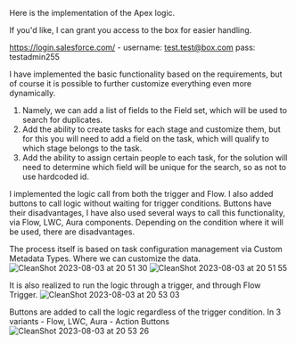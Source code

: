Here is the implementation of the Apex logic.

If you'd like, I can grant you access to the box for easier handling.

https://login.salesforce.com/ -
username: test.test@box.com
pass: testadmin255

I have implemented the basic functionality based on the requirements, but of course it is possible to further customize everything even more dynamically.

1. Namely, we can add a list of fields to the Field set, which will be used to search for duplicates.
2. Add the ability to create tasks for each stage and customize them, but for this you will need to add a field on the task, which will qualify to which stage belongs to the task.
3. Add the ability to assign certain people to each task, for the solution will need to determine which field will be unique for the search, so as not to use hardcoded id.

I implemented the logic call from both the trigger and Flow. I also added buttons to call logic without waiting for trigger conditions. Buttons have their disadvantages, 
I have also used several ways to call this functionality, via Flow, LWC, Aura components. Depending on the condition where it will be used, there are disadvantages. 

The process itself is based on task configuration management via Custom Metadata Types. Where we can customize the data.
![CleanShot 2023-08-03 at 20 51 30](https://github.com/yahorbazyk/tasks-configuration/assets/135764285/35739c8a-1620-4b88-a0de-328ad12143af)
![CleanShot 2023-08-03 at 20 51 55](https://github.com/yahorbazyk/tasks-configuration/assets/135764285/20063e43-c097-4be6-bae7-06daa00f39a8)


It is also realized to run the logic through a trigger, and through Flow Trigger.
![CleanShot 2023-08-03 at 20 53 03](https://github.com/yahorbazyk/tasks-configuration/assets/135764285/cc22ff7e-8fec-4fc8-9f23-c63a27e5a50b)


Buttons are added to call the logic regardless of the trigger condition. In 3 variants - Flow, LWC, Aura - Action Buttons
![CleanShot 2023-08-03 at 20 53 26](https://github.com/yahorbazyk/tasks-configuration/assets/135764285/b8a08e61-67b7-444e-b5a1-66c0298792f3)
